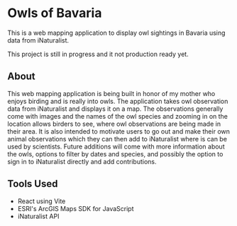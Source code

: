 # Owls of Bavaria

This is a web mapping application to display owl sightings in Bavaria using data from iNaturalist.

This project is still in progress and it not production ready yet.

## About

This web mapping application is being built in honor of my mother who enjoys birding and is really into owls. The application takes owl observation data from iNaturalist and displays it on a map. The observations generally come with images and the names of the owl species and zooming in on the location allows birders to see, where owl observations are being made in their area. It is also intended to motivate users to go out and make their own animal observations which they can then add to iNaturalist where is can be used by scientists. Future additions will come with more information about the owls, options to filter by dates and species, and possibly the option to sign in to iNaturalist directly and add contributions.

## Tools Used

* React using Vite
* ESRI's ArcGIS Maps SDK for JavaScript
* iNaturalist API
